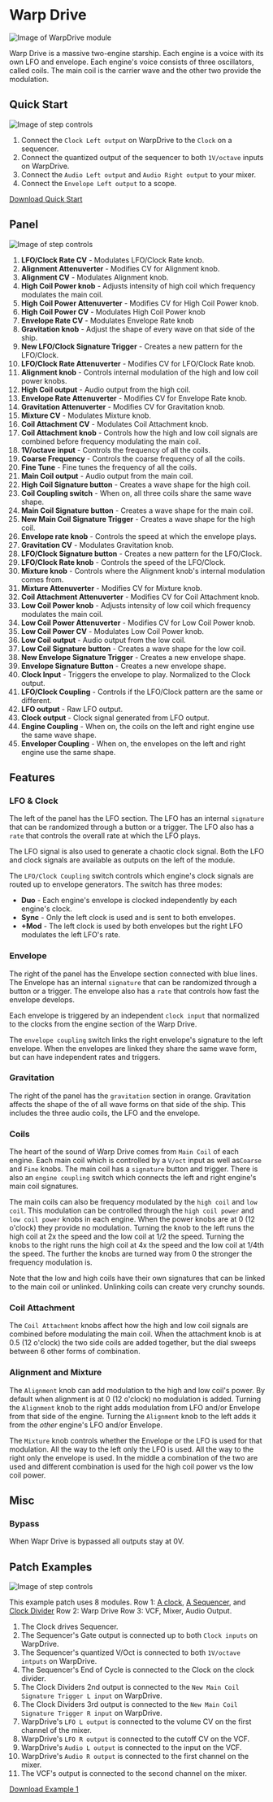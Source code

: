 
# Warp Drive
![Image of WarpDrive module](../images/WarpDrive.png)

Warp Drive is a massive two-engine starship. Each engine is a voice with its own LFO and envelope. Each engine's voice consists of three oscillators, called coils. The main coil is the carrier wave and the other two provide the modulation.

## Quick Start

![Image of step controls](../images/WarpDrive/quick_start_1.png)

1. Connect the `Clock Left output` on WarpDrive to the `Clock` on a sequencer.
2. Connect the quantized output of the sequencer to both `1V/octave` inputs on WarpDrive.
3. Connect the `Audio Left output` and `Audio Right output` to your mixer.
4. Connect the `Envelope Left output` to a scope.

[Download Quick Start](../examples/WarpDrive/WarpDrive_QuickStart.vcvs?raw=true)

## Panel

![Image of step controls](../images/WarpDrive/labels.png)

1. **LFO/Clock Rate CV** - Modulates LFO/Clock Rate knob.
2. **Alignment Attenuverter** - Modifies CV for Alignment knob.
3. **Alignment CV** - Modulates Alignment knob.
4. **High Coil Power knob** - Adjusts intensity of high coil which frequency modulates the main coil.
5. **High Coil Power Attenuverter** - Modifies CV for High Coil Power knob.
6. **High Coil Power CV** - Modulates High Coil Power knob
7. **Envelope Rate CV** - Modulates Envelope Rate knob
8. **Gravitation knob** - Adjust the shape of every wave on that side of the ship.
9. **New LFO/Clock Signature Trigger** - Creates a new pattern for the LFO/Clock.
10. **LFO/Clock Rate Attenuverter** - Modifies CV for LFO/Clock Rate knob.
11. **Alignment knob** - Controls internal modulation of the high and low coil power knobs.
12. **High Coil output** - Audio output from the high coil.
13. **Envelope Rate Attenuverter** - Modifies CV for Envelope Rate knob.
14. **Gravitation Attenuverter** - Modifies CV for Gravitation knob.
15. **Mixture CV** - Modulates Mixture knob.
16. **Coil Attachment CV** - Modulates Coil Attachment knob.
17. **Coil Attachment knob** - Controls how the high and low coil signals are combined before frequency modulating the main coil.
18. **1V/octave input** - Controls the frequency of all the coils.
19. **Coarse Frequency** - Controls the coarse frequency of all the coils.
20. **Fine Tune** - Fine tunes the frequency of all the coils.
21. **Main Coil output** - Audio output from the main coil.
22. **High Coil Signature button** - Creates a wave shape for the high coil.
23. **Coil Coupling switch** - When on, all three coils share the same wave shape.
24. **Main Coil Signature button** - Creates a wave shape for the main coil.
25. **New Main Coil Signature Trigger** - Creates a wave shape for the high coil.
26. **Envelope rate knob** - Controls the speed at which the envelope plays.
27. **Gravitation CV** - Modulates Gravitation knob.
28. **LFO/Clock Signature button** - Creates a new pattern for the LFO/Clock.
29. **LFO/Clock Rate knob** - Controls the speed of the LFO/Clock.
30. **Mixture knob** - Controls where the Alignment knob's internal modulation comes from.
31. **Mixture Attenuverter** - Modifies CV for Mixture knob.
32. **Coil Attachment Attenuverter** - Modifies CV for Coil Attachment knob.
33. **Low Coil Power knob** - Adjusts intensity of low coil which frequency modulates the main coil.
34. **Low Coil Power Attenuverter** - Modifies CV for Low Coil Power knob.
35. **Low Coil Power CV** - Modulates Low Coil Power knob.
36. **Low Coil output** - Audio output from the low coil.
37. **Low Coil Signature button** - Creates a wave shape for the low coil.
38. **New Envelope Signature Trigger** - Creates a new envelope shape.
39. **Envelope Signature Button** - Creates a new envelope shape.
40. **Clock Input** - Triggers the envelope to play. Normalized to the Clock output.
41. **LFO/Clock Coupling** - Controls if the LFO/Clock pattern are the same or different.
42. **LFO output** - Raw LFO output.
44. **Clock output** - Clock signal generated from LFO output. 
44. **Engine Coupling** - When on, the coils on the left and right engine use the same wave shape.
45. **Enveloper Coupling** - When on, the envelopes on the left and right engine use the same shape.


## Features

### LFO & Clock

The left of the panel has the LFO section. The LFO has an internal `signature` that can be randomized through a button or a trigger. The LFO also has a `rate` that controls the overall rate at which the LFO plays.

The LFO signal is also used to generate a chaotic clock signal. Both the LFO and clock signals are available as outputs on the left of the module.

The `LFO/Clock Coupling` switch controls which engine's clock signals are routed up to envelope generators. The switch has three modes:
* **Duo** - Each engine's envelope is clocked independently by each engine's clock. 
* **Sync** - Only the left clock is used and is sent to both envelopes.
* **+Mod** - The left clock is used by both envelopes but the right LFO modulates the left LFO's rate.  

### Envelope

The right of the panel has the Envelope section connected with blue lines. The Envelope has an internal `signature` that can be randomized through a button or a trigger. The envelope also has a `rate` that controls how fast the envelope develops. 

Each envelope is triggered by an independent `clock input` that normalized to the clocks from the engine section of the Warp Drive.

The `envelope coupling` switch links the right envelope's signature to the left envelope. When the envelopes are linked they share the same wave form, but can have independent rates and triggers.

### Gravitation

The right of the panel has the `gravitation` section in orange. Gravitation affects the shape of the of all wave forms on that side of the ship. This includes the three audio coils, the LFO and the envelope. 

### Coils

The heart of the sound of Warp Drive comes from `Main Coil` of each engine. Each main coil which is controlled by a `V/oct` input as well as`Coarse` and `Fine` knobs. The main coil has a `signature` button and trigger. There is also an `engine coupling` switch which connects the left and right engine's main coil signatures.

The main coils can also be frequency modulated by the `high coil` and `low coil`. This modulation can be controlled through the `high coil power` and `low coil power` knobs in each engine. When the power knobs are at 0 (12 o'clock) they provide no modulation. Turning the knob to the left runs the high coil at 2x the speed and the low coil at 1/2 the speed. Turning the knobs to the right runs the high coil at 4x the speed and the low coil at 1/4th the speed. The further the knobs are turned way from 0 the stronger the frequency modulation is.

Note that the low and high coils have their own signatures that can be linked to the main coil or unlinked. Unlinking coils can create very crunchy sounds.

### Coil Attachment

The `Coil Attachment` knobs affect how the high and low coil signals are combined before modulating the main coil. When the attachment knob is at 0.5 (12 o'clock) the two side coils are added together, but the dial sweeps between 6 other forms of combination.

### Alignment and Mixture

The `Alignment` knob can add modulation to the high and low coil's power. By default when alignment is at 0 (12 o'clock) no modulation is added. Turning the `Alignment` knob to the right adds modulation from LFO and/or Envelope from that side of the engine. Turning the `Alignment` knob to the left adds it from the *other* engine's LFO and/or Envelope.

The `Mixture` knob controls whether the Envelope or the LFO is used for that modulation. All the way to the left only the LFO is used. All the way to the right only the envelope is used. In the middle a combination of the two are used and different combination is used for the high coil power vs the low coil power.

## Misc

### Bypass
When Wapr Drive is bypassed all outputs stay at 0V.

## Patch Examples

![Image of step controls](../images/WarpDrive/example_1.png)

This example patch uses 8 modules.
Row 1: [A clock](https://library.vcvrack.com/ImpromptuModular/Clocked-Clkd), [A Sequencer](https://library.vcvrack.com/JW-Modules/8Seq), and [Clock Divider](https://library.vcvrack.com/Ohmer/RKD)
Row 2: Warp Drive
Row 3: VCF, Mixer, Audio Output.

1. The Clock drives Sequencer.
2. The Sequencer's Gate output is connected up to both `Clock inputs`  on WarpDrive.
3. The Sequencer's quantized V/Oct is connected to both `1V/octave intputs` on WarpDrive.
4. The Sequencer's End of Cycle is connected to the Clock on the clock divider.
5. The Clock Dividers 2nd output is connected to the `New Main Coil Signature Trigger L input` on WarpDrive.
6. The Clock Dividers 3rd output is connected to the `New Main Coil Signature Trigger R input` on WarpDrive.
7. WarpDrive's `LFO L output` is connected to the volume CV on the first channel of the mixer.
8. WarpDrive's `LFO R output` is connected to the cutoff CV on the VCF.
9. WarpDrive's `Audio L output` is connected to the input on the VCF.
10. WarpDrive's `Audio R output` is connected to the first channel on the mixer.
11. The VCF's output is connected to the second channel on the mixer.

[Download Example 1](../examples/WarpDrive/WarpDrive_Example1.vcvs?raw=true)